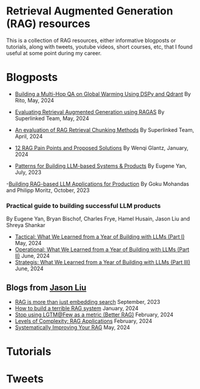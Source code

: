 # Retrieval Augmented Generation (RAG) resources

This is a collection of RAG resources, either informative blogposts or tutorials, along with tweets, youtube videos, short courses, etc, that I found useful at some point during my career.

# Blogposts


- [Building a Multi-Hop QA on Global Warming Using DSPy and Qdrant](https://rito.hashnode.dev/building-a-multi-hop-qa-with-dspy-and-qdrant) By Rito, May, 2024

- [Evaluating Retrieval Augmented Generation using RAGAS](https://superlinked.com/vectorhub/articles/retrieval-augmented-generation-eval-qdrant-ragas) By Superlinked Team, May, 2024

- [An evaluation of RAG Retrieval Chunking Methods](https://superlinked.com/vectorhub/articles/evaluation-rag-retrieval-chunking-methods) By Superlinked Team, April, 2024

- [12 RAG Pain Points and Proposed Solutions](https://towardsdatascience.com/12-rag-pain-points-and-proposed-solutions-43709939a28c) By Wenqi Glantz, January, 2024

- [Patterns for Building LLM-based Systems & Products](https://eugeneyan.com/writing/llm-patterns/) By Eugene Yan, July, 2023

-[Building RAG-based LLM Applications for Production](https://www.anyscale.com/blog/a-comprehensive-guide-for-building-rag-based-llm-applications-part-1) By Goku Mohandas and Philipp Moritz, October, 2023


### Practical guide to building successful LLM products

By Eugene Yan, Bryan Bischof, Charles Frye, Hamel Husain, Jason Liu and Shreya Shankar

- [Tactical: What We Learned from a Year of Building with LLMs (Part I)](https://www.oreilly.com/radar/what-we-learned-from-a-year-of-building-with-llms-part-i/) May, 2024
- [Operational: What We Learned from a Year of Building with LLMs (Part II)](https://www.oreilly.com/radar/what-we-learned-from-a-year-of-building-with-llms-part-ii/) June, 2024
- [Strategis: What We Learned from a Year of Building with LLMs (Part III)](https://www.oreilly.com/radar/what-we-learned-from-a-year-of-building-with-llms-part-iii-strategy/) June, 2024

## Blogs from [Jason Liu](https://jxnl.co/writing/category/rag)

- [RAG is more than just embedding search](https://jxnl.co/writing/2023/09/17/rag-is-more-than-embeddings/) September, 2023
- [How to build a terrible RAG system](https://jxnl.co/writing/2024/01/07/inverted-thinking-rag/) January, 2024
- [Stop using LGTM@Few as a metric (Better RAG)](https://jxnl.co/writing/2024/02/05/when-to-lgtm-at-k/) February, 2024
- [Levels of Complexity: RAG Applications](https://jxnl.co/writing/2024/02/28/levels-of-complexity-rag-applications/) February, 2024
- [Systematically Improving Your RAG](https://jxnl.co/writing/2024/05/22/systematically-improving-your-rag/) May, 2024

# Tutorials

# Tweets


